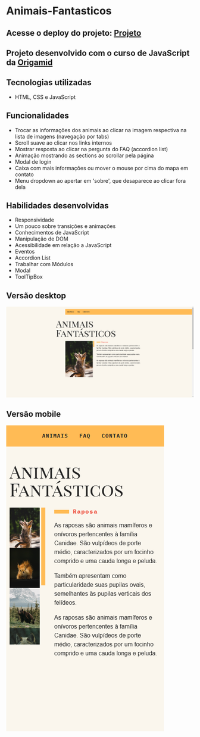 # Animais-Fantasticos

## Acesse o deploy do projeto: [Projeto](https://animais-fantasticos-victor.vercel.app/)

## Projeto desenvolvido com o curso de JavaScript da [Origamid](https://www.origamid.com/)

## Tecnologias utilizadas
- HTML, CSS e JavaScript

## Funcionalidades
- Trocar as informações dos animais ao clicar na imagem respectiva na lista de imagens (navegação por tabs)
- Scroll suave ao clicar nos links internos
- Mostrar resposta ao clicar na pergunta do FAQ (accordion list)
- Animação mostrando as sections ao scrollar pela página
- Modal de login
- Caixa com mais informações ou mover o mouse por cima do mapa em contato
- Menu dropdown ao apertar em 'sobre', que desaparece ao clicar fora dela

## Habilidades desenvolvidas
- Responsividade 
- Um pouco sobre transições e animações
- Conhecimentos de JavaScript
- Manipulação de DOM
- Acessibilidade em relação a JavaScript
- Eventos
- Accordion List
- Trabalhar com Módulos
- Modal
- ToolTipBox

## Versão desktop
![Foto projeto](./projeto-desktop.png)

## Versão mobile
![Foto projeto](./projeto-mobile.png)

